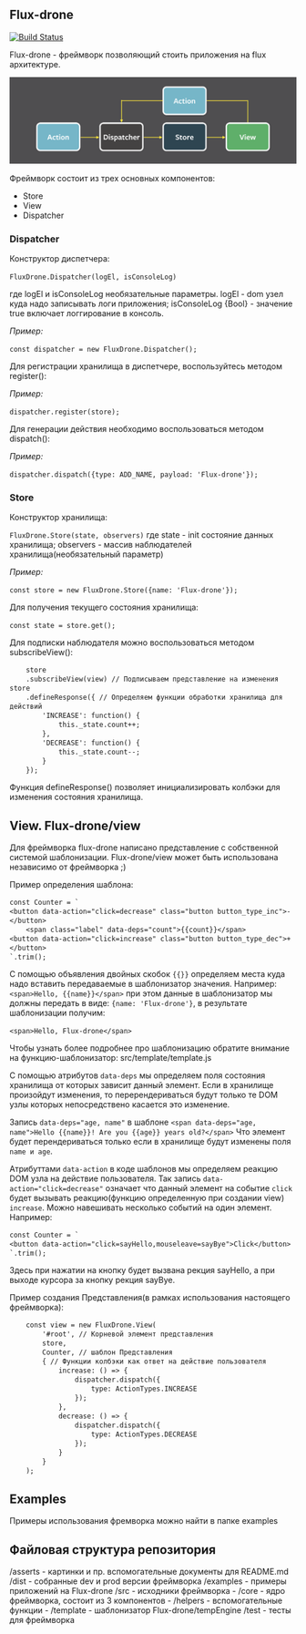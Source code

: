## Flux-drone
[![Build Status](https://travis-ci.org/belodpav/shri-2018__flux-drone.svg?branch=master)](https://travis-ci.org/belodpav/shri-2018__flux-drone)

Flux-drone - фреймворк позволяющий стоить приложения на flux архитектуре.

![Flux arcitecture. Made by @facebook](asserts/img-00.png)

Фреймворк состоит из трех основных компонентов:
- Store
- View
- Dispatcher

### Dispatcher

Конструктор диспетчера:

`FluxDrone.Dispatcher(logEl, isConsoleLog)`

где logEl и isConsoleLog необязательные параметры.
logEl - dom узел куда надо записывать логи приложения;
isConsoleLog {Bool} - значение true включает логгирование в консоль.

*Пример:*

`const dispatcher = new FluxDrone.Dispatcher();`

Для регистрации хранилища в диспетчере, воспользуйтесь методом register():

*Пример:*

`dispatcher.register(store);`

Для генерации действия необходимо воспользоваться методом dispatch():

*Пример:*

`dispatcher.dispatch({type: ADD_NAME, payload: 'Flux-drone'});`

### Store

Конструктор хранилища:

`FluxDrone.Store(state, observers)`
где state - init состояние данных хранилища;
observers - массив наблюдателей хранилища(необязательный параметр)

*Пример:*

`const store = new FluxDrone.Store({name: 'Flux-drone'});`

Для получения текущего состояния хранилища:

`const state = store.get();`

Для подписки наблюдателя можно воспользоваться методом subscribeView():

```
    store
    .subscribeView(view) // Подписываем представление на изменения store
    .defineResponse({ // Определяем функции обработки хранилища для действий
        'INCREASE': function() {
            this._state.count++;
        },
        'DECREASE': function() {
            this._state.count--;
        }
    });
```

Функция defineResponse() позволяет инициализировать
колбэки для изменения состояния хранилища.

## View. Flux-drone/view

Для фреймворка flux-drone написано представление с собственной системой
шаблонизации. Flux-drone/view может быть использована независимо от фреймворка ;)

Пример определения шаблона:

```(javasctipt)
const Counter = `
<button data-action="click=decrease" class="button button_type_inc">-</button>
    <span class="label" data-deps="count">{{count}}</span>
<button data-action="click=increase" class="button button_type_dec">+</button>
`.trim();
```

С помощью объявления двойных скобок `{{}}` определяем места куда надо вставить передаваемые в шаблонизатор значения.
Например: `<span>Hello, {{name}}</span>` при этом данные в шаблонизатор мы должны передать в виде: `{name: 'Flux-drone'}`, в результате шаблонизации получим:

 `<span>Hello, Flux-drone</span>`

Чтобы узнать более подробнее про шаблонизацию обратите внимание на функцию-шаблонизатор: src/template/template.js

С помощью атрибутов `data-deps` мы определяем поля состояния хранилища от которых зависит
данный элемент. Если в хранилище произойдут изменения, то перерендериваться будут только те DOM узлы которых непосредствено касается это изменение.

Запись `data-deps="age, name"` в шаблоне
`<span data-deps="age, name">Hello {{name}}! Are you {{age}} years old?</span>`
Что элемент будет перендериваться только если в хранилище будут изменены поля `name и age`.

Атрибуттами `data-action` в коде шаблонов мы определяем реакцию DOM узла на действие пользователя. Так запись `data-action="click=decrease"` означает что данный элемент на событие
`click` будет вызывать реакцию(функцию определенную при создании view) `increase`.
Можно навешивать несколько событий на один элемент. Например:

```(javasctipt)
const Counter = `
<button data-action="click=sayHello,mouseleave=sayBye">Click</button>
`.trim();
```

Здесь при нажатии на кнопку будет вызвана рекция sayHello, а при выходе курсора за кнопку
рекция sayBye.

Пример создания Представления(в рамках использования настоящего фреймворка):

```(javascript)
    const view = new FluxDrone.View(
        '#root', // Корневой элемент представления
        store,
        Counter, // шаблон Представления
        { // Функции колбэки как ответ на действие пользователя
            increase: () => {
                dispatcher.dispatch({
                    type: ActionTypes.INCREASE
                });
            },
            decrease: () => {
                dispatcher.dispatch({
                    type: ActionTypes.DECREASE
                });
            }
        }
    );
```


## Examples

Примеры использования фремворка можно найти в папке examples

## Файловая структура репозитория

/asserts - картинки и пр. вспомогательные документы для README.md
/dist - собранные dev и prod версии фреймворка
/examples - примеры приложений на Flux-drone
/src - исходники фреймворка
    - /core - ядро фреймворка, состоит из 3 компонентов
    - /helpers - вспомогательные функции
    - /template - шаблонизатор Flux-drone/tempEngine
/test - тесты для фреймворка